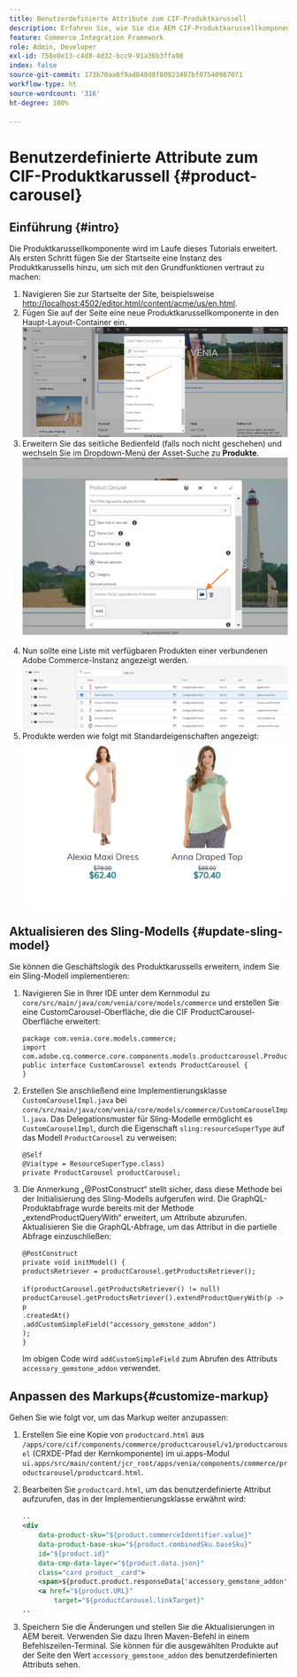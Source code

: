 ```yaml
---
title: Benutzerdefinierte Attribute zum CIF-Produktkarussell
description: Erfahren Sie, wie Sie die AEM CIF-Produktkarussellkomponente erweitern, indem Sie das Sling-Modell aktualisieren und das Markup anpassen.
feature: Commerce Integration Framework
role: Admin, Developer
exl-id: 758e0e13-c4d8-4d32-bcc9-91a36b3ffa98
index: false
source-git-commit: 173b70aa6f9ad848d0f80923407bf07540987071
workflow-type: ht
source-wordcount: '316'
ht-degree: 100%

---
```


# Benutzerdefinierte Attribute zum CIF-Produktkarussell {#product-carousel}

## Einführung {#intro}

Die Produktkarussellkomponente wird im Laufe dieses Tutorials erweitert. Als ersten Schritt fügen Sie der Startseite eine Instanz des Produktkarussells hinzu, um sich mit den Grundfunktionen vertraut zu machen:

1. Navigieren Sie zur Startseite der Site, beispielsweise [http://localhost:4502/editor.html/content/acme/us/en.html](http://localhost:4502/editor.html/content/acme/us/en.html).
1. Fügen Sie auf der Seite eine neue Produktkarussellkomponente in den Haupt-Layout-Container ein.
   ![Produktkarussellkomponente](/help/commerce-cloud/assets/product-carousel-component.png)
1. Erweitern Sie das seitliche Bedienfeld (falls noch nicht geschehen) und wechseln Sie im Dropdown-Menü der Asset-Suche zu **Produkte**.
 ![Karussell für Produkte](/help/commerce-cloud/assets/carousel-products.png)    
1. Nun sollte eine Liste mit verfügbaren Produkten einer verbundenen Adobe Commerce-Instanz angezeigt werden.
   ![Verbundene Instanz](/help/commerce-cloud/assets/connected-instance.png)
1. Produkte werden wie folgt mit Standardeigenschaften angezeigt:
   ![Angezeigtes Produkt mit Eigenschaften](/help/commerce-cloud/assets/discount.png)

## Aktualisieren des Sling-Modells {#update-sling-model}

Sie können die Geschäftslogik des Produktkarussells erweitern, indem Sie ein Sling-Modell implementieren:

1. Navigieren Sie in Ihrer IDE unter dem Kernmodul zu `core/src/main/java/com/venia/core/models/commerce` und erstellen Sie eine CustomCarousel-Oberfläche, die die CIF ProductCarousel-Oberfläche erweitert:

   ```
   package com.venia.core.models.commerce;
   import com.adobe.cq.commerce.core.components.models.productcarousel.ProductCarousel;
   public interface CustomCarousel extends ProductCarousel {
   }
   ```
1. Erstellen Sie anschließend eine Implementierungsklasse `CustomCarouselImpl.java` bei `core/src/main/java/com/venia/core/models/commerce/CustomCarouselImpl.java`.
Das Delegationsmuster für Sling-Modelle ermöglicht es `CustomCarouselImpl`, durch die Eigenschaft `sling:resourceSuperType` auf das Modell `ProductCarousel` zu verweisen:

   ```
   @Self
   @Via(type = ResourceSuperType.class)
   private ProductCarousel productCarousel;
   ```

1. Die Anmerkung „@PostConstruct“ stellt sicher, dass diese Methode bei der Initialisierung des Sling-Modells aufgerufen wird. Die GraphQL-Produktabfrage wurde bereits mit der Methode „extendProductQueryWith“ erweitert, um Attribute abzurufen. Aktualisieren Sie die GraphQL-Abfrage, um das Attribut in die partielle Abfrage einzuschließen:

   ```
   @PostConstruct
   private void initModel() {
   productsRetriever = productCarousel.getProductsRetriever();
   
   if(productCarousel.getProductsRetriever() != null)
   productCarousel.getProductsRetriever().extendProductQueryWith(p -> p
   .createdAt()
   .addCustomSimpleField("accessory_gemstone_addon")
   );
   }
   ```

   Im obigen Code wird `addCustomSimpleField` zum Abrufen des Attributs `accessory_gemstone_addon` verwendet.

## Anpassen des Markups{#customize-markup}

Gehen Sie wie folgt vor, um das Markup weiter anzupassen:

1. Erstellen Sie eine Kopie von `productcard.html` aus `/apps/core/cif/components/commerce/productcarousel/v1/productcarousel` (CRXDE-Pfad der Kernkomponente) im ui.apps-Modul `ui.apps/src/main/content/jcr_root/apps/venia/components/commerce/productcarousel/productcard.html`.

1. Bearbeiten Sie `productcard.html`, um das benutzerdefinierte Attribut aufzurufen, das in der Implementierungsklasse erwähnt wird:

   ```xml
   ..
   <div
       data-product-sku="${product.commerceIdentifier.value}"
       data-product-base-sku="${product.combinedSku.baseSku}"
       id="${product.id}"
       data-cmp-data-layer="${product.data.json}"
       class="card product__card">
       <span>${product.product.responseData['accessory_gemstone_addon']}</span>
       <a href="${product.URL}"
           target="${productCarousel.linkTarget}"
   ..
   ```

1. Speichern Sie die Änderungen und stellen Sie die Aktualisierungen in AEM bereit. Verwenden Sie dazu Ihren Maven-Befehl in einem Befehlszeilen-Terminal. Sie können für die ausgewählten Produkte auf der Seite den Wert `accessory_gemstone_addon` des benutzerdefinierten Attributs sehen.
